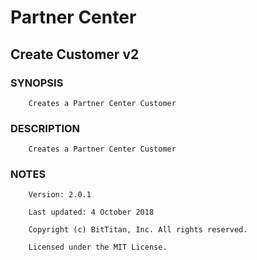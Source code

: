 # Partner Center
## Create Customer v2
### SYNOPSIS
```
    Creates a Partner Center Customer
```
### DESCRIPTION
```
    Creates a Partner Center Customer
```
### NOTES
```
    Version: 2.0.1
    Last updated: 4 October 2018
    Copyright (c) BitTitan, Inc. All rights reserved.
    Licensed under the MIT License.
```

